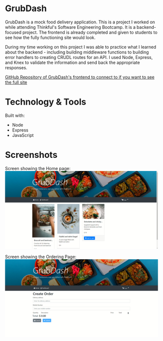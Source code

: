 # GrubDash
GrubDash is a mock food delivery application. This is a project I worked on while attending Thinkful's Software Engineering Bootcamp. It is a backend-focused project. The frontend is already completed and given to students to see how the fully functioning site would look. 

During my time working on this project I was able to practice what I learned about the backend - including building middleware functions to building error handlers to creating CRUDL routes for an API. I used Node, Express, and Knex to validate the information and send back the appropriate responses.

[GitHub Repository of GrubDash's frontend to connect to if you want to see the full site](https://github.com/Thinkful-Ed/starter-grub-dash-front-end)

# Technology & Tools
Built with:

- Node
- Express
- JavaScript

# Screenshots

Screen showing the Home page:
![initial screen](/images/initialscreen.jpg)

Screen showing the Ordering Page:
![order screen](/images/orderpage.jpg)
